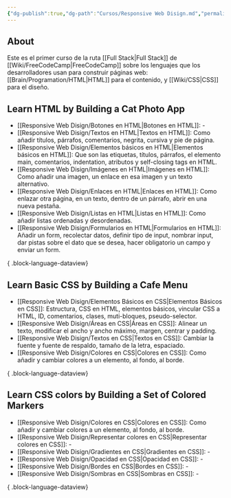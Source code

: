 ```yaml
---
{"dg-publish":true,"dg-path":"Cursos/Responsive Web Disign.md","permalink":"/cursos/responsive-web-disign/","title":"Representar colores en CSS","tags":["programation","HTML","CSS","publish"]}
---
```


## About
Este es el primer curso de la ruta [[Full Stack\|Full Stack]] de [[Wiki/FreeCodeCamp\|FreeCodeCamp]] sobre los lenguajes que los desarrolladores usan para construir páginas web: [[Brain/Programation/HTML\|HTML]] para el contenido, y [[Wiki/CSS\|CSS]] para el diseño.
## Learn HTML by  Building a Cat Photo App
- [[Responsive Web Disign/Botones en HTML\|Botones en HTML]]: \-
- [[Responsive Web Disign/Textos en HTML\|Textos en HTML]]: Como añadir títulos, párrafos, comentarios, negrita, cursiva y pie de página.
- [[Responsive Web Disign/Elementos básicos en HTML\|Elementos básicos en HTML]]: Que son las etiquetas, títulos, párrafos, el elemento main, comentarios, indentation, atributos y self-closing tags en HTML.
- [[Responsive Web Disign/Imágenes en HTML\|Imágenes en HTML]]: Como añadir una imagen, un enlace en esa imagen y un texto alternativo.
- [[Responsive Web Disign/Enlaces en HTML\|Enlaces en HTML]]: Como enlazar otra página, en un texto, dentro de un párrafo, abrir en una nueva pestaña.
- [[Responsive Web Disign/Listas en HTML\|Listas en HTML]]: Como añadir listas ordenadas y desordenadas.
- [[Responsive Web Disign/Formularios en HTML\|Formularios en HTML]]: Añadir un form, recolectar datos, definir tipo de input, nombrar input, dar pistas sobre el dato que se desea, hacer obligatorio un campo y enviar un form.

{ .block-language-dataview}
## Learn Basic CSS by Building a Cafe Menu
- [[Responsive Web Disign/Elementos Básicos en CSS\|Elementos Básicos en CSS]]: Estructura, CSS en HTML, elementos básicos, vincular CSS a HTML, ID, comentarios, clases, muti-bloques, pseudo-selector.
- [[Responsive Web Disign/Áreas en CSS\|Áreas en CSS]]: Alinear un texto, modificar el ancho y ancho máximo, margen, centrar y padding.
- [[Responsive Web Disign/Textos en CSS\|Textos en CSS]]: Cambiar la fuente y fuente de respaldo, tamaño de la letra, espaciado.
- [[Responsive Web Disign/Colores en CSS\|Colores en CSS]]: Como añadir y cambiar colores a un elemento, al fondo, al borde.

{ .block-language-dataview}
## Learn CSS colors by Building a Set of Colored Markers
- [[Responsive Web Disign/Colores en CSS\|Colores en CSS]]: Como añadir y cambiar colores a un elemento, al fondo, al borde.
- [[Responsive Web Disign/Representar colores  en CSS\|Representar colores  en CSS]]: \-
- [[Responsive Web Disign/Gradientes en CSS\|Gradientes en CSS]]: \-
- [[Responsive Web Disign/Opacidad en CSS\|Opacidad en CSS]]: \-
- [[Responsive Web Disign/Bordes en CSS\|Bordes en CSS]]: \-
- [[Responsive Web Disign/Sombras en CSS\|Sombras en CSS]]: \-

{ .block-language-dataview}


